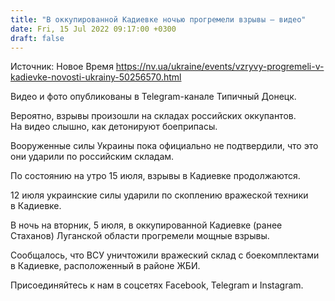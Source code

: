 ```yaml
---
title: "В оккупированной Кадиевке ночью прогремели взрывы — видео"
date: Fri, 15 Jul 2022 09:17:00 +0300
draft: false
---
```

Источник: Новое Время https://nv.ua/ukraine/events/vzryvy-progremeli-v-kadievke-novosti-ukrainy-50256570.html


 Видео и фото опубликованы в Telegram-канале Типичный Донецк.

Вероятно, взрывы произошли на складах российских оккупантов. На видео слышно, как детонируют боеприпасы.

Вооруженные силы Украины пока официально не подтвердили, что это они ударили по российским складам.

По состоянию на утро 15 июля, взрывы в Кадиевке продолжаются.

12 июля украинские силы ударили по скоплению вражеской техники в Кадиевке.

В ночь на вторник, 5 июля, в оккупированной Кадиевке (ранее Стаханов) Луганской области прогремели мощные взрывы.

Сообщалось, что ВСУ уничтожили вражеский склад с боекомплектами в Кадиевке, расположенный в районе ЖБИ.

Присоединяйтесь к нам в соцсетях Facebook, Telegram и Instagram.
